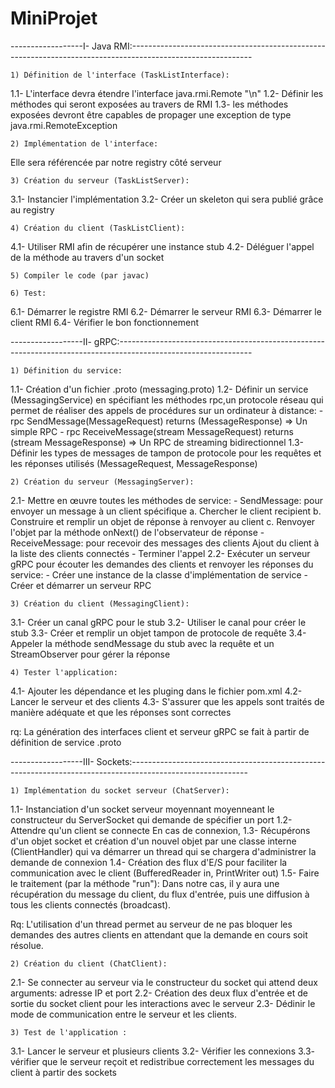 # MiniProjet
------------------I- Java RMI:------------------------------------------------------------------------------------------------------------

	1) Définition de l'interface (TaskListInterface):
1.1- L'interface devra étendre l'interface java.rmi.Remote "\n"
1.2- Définir les méthodes qui seront exposées au travers de RMI 
1.3- les méthodes exposées devront être capables de propager une exception de type java.rmi.RemoteException

	2) Implémentation de l'interface:
Elle sera référencée par notre registry côté serveur

	3) Création du serveur (TaskListServer):
3.1- Instancier l'implémentation
3.2- Créer un skeleton qui sera publié grâce au registry

	4) Création du client (TaskListClient):
4.1- Utiliser RMI afin de récupérer une instance stub
4.2- Déléguer l'appel de la méthode au travers d'un socket

	5) Compiler le code (par javac)

	6) Test:
6.1- Démarrer le registre RMI
6.2- Démarrer le serveur RMI
6.3- Démarrer le client RMI
6.4- Vérifier le bon fonctionnement

------------------II- gRPC:---------------------------------------------------------------------------------------------------------------

	1) Définition du service:
1.1- Création d'un fichier .proto (messaging.proto)
1.2- Définir un service (MessagingService) en spécifiant les méthodes rpc,un protocole réseau qui permet de réaliser des appels de procédures sur un ordinateur à distance:
		- rpc SendMessage(MessageRequest) returns (MessageResponse) => Un simple RPC
		- rpc ReceiveMessage(stream MessageRequest) returns (stream MessageResponse) => Un RPC de streaming bidirectionnel 
1.3- Définir les types de messages de tampon de protocole pour les requêtes et les réponses utilisés (MessageRequest, MessageResponse)

	2) Création du serveur (MessagingServer):
2.1- Mettre en œuvre toutes les méthodes de service: 
		- SendMessage: pour envoyer un message à un client spécifique
			a. Chercher le client recipient
			b. Construire et remplir un objet de réponse à renvoyer au client
			c. Renvoyer l'objet par la méthode onNext() de l'observateur de réponse
		- ReceiveMessage: pour recevoir des messages des clients
			Ajout du client à la liste des clients connectés
		- Terminer l'appel
2.2- Exécuter un serveur gRPC pour écouter les demandes des clients et renvoyer les réponses du service:
		- Créer une instance de la classe d'implémentation de service
		- Créer et démarrer un serveur RPC

	3) Création du client (MessagingClient):
3.1- Créer un canal gRPC pour le stub
3.2- Utiliser le canal pour créer le stub
3.3- Créer et remplir un objet tampon de protocole de requête
3.4- Appeler la méthode sendMessage du stub avec la requête et un StreamObserver pour gérer la réponse

	4) Tester l'application:
4.1- Ajouter les dépendance et les pluging dans le fichier pom.xml
4.2- Lancer le serveur et des clients
4.3- S'assurer que les appels sont traités de manière adéquate et que les réponses sont correctes

rq: La génération des interfaces client et serveur gRPC se fait à partir de définition de service .proto

------------------III- Sockets:-----------------------------------------------------------------------------------------------------------

	1) Implémentation du socket serveur (ChatServer):
1.1- Instanciation d'un socket serveur moyennant moyenneant le constructeur du ServerSocket qui demande de spécifier un port
1.2- Attendre qu'un client se connecte
En cas de connexion,
1.3- Récupérons d'un objet socket et création d'un nouvel objet par une classe interne (ClientHandler) qui va démarrer un thread qui se chargera d'administrer la demande de connexion
1.4- Création des flux d'E/S pour faciliter la communication avec le client (BufferedReader in, PrintWriter out)
1.5- Faire le traitement (par la méthode "run"): Dans notre cas, il y aura une récupération du message du client, du flux d'entrée, puis une diffusion à tous les clients connectés (broadcast).

Rq: L'utilisation d'un thread permet au serveur de ne pas bloquer les demandes des autres clients en attendant que la demande en cours soit résolue.

	2) Création du client (ChatClient):
2.1- Se connecter au serveur via le constructeur du socket qui attend deux arguments: adresse IP et port
2.2- Création des deux flux d'entrée et de sortie du socket client pour les interactions avec le serveur
2.3- Dédinir le mode de communication entre le serveur et les clients.

	3) Test de l'application :
3.1- Lancer le serveur et plusieurs clients
3.2- Vérifier les connexions
3.3- vérifier que le serveur reçoit et redistribue correctement les messages du client à partir des sockets
